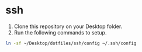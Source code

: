 # ssh

1. Clone this repository on your Desktop folder.
1. Run the following commands to setup.

```sh
ln -sf ~/Desktop/dotfiles/ssh/config ~/.ssh/config
```
